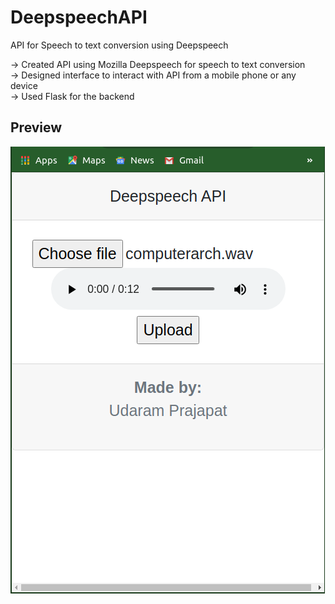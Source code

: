 # DeepspeechAPI
API for Speech to text conversion using Deepspeech

-> Created API using Mozilla Deepspeech for speech to text conversion <br>
-> Designed interface to interact with API from a mobile phone or any device
<br>-> Used Flask for the backend

## Preview

![alt text](https://github.com/udaram/DeepspeechAPI/blob/master/img/Screenshot%20from%202020-07-09%2022-48-23.png)
